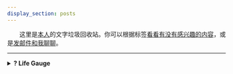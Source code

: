 ```yaml
---
display_section: posts
---
```


<style>
    p {
        text-indent: 2em;
    }
</style>



这里是[本人](../posts/about)的文字垃圾回收站。你可以根据标签[看看有没有感兴趣的内容](../tags)，或是[发邮件和我聊聊](mailto:young-mann1043@outlook.com)。

---

<details>
<summary>
<strong>? Life Gauge</strong>
</summary>
<progress max = "73" value = "57"></progress> *****`
<progress max = "75" value = "57"></progress> *****`
<progress max = "70" value = "31"></progress> ***
<progress max = "65" value = "22.75"></progress> **
</details>